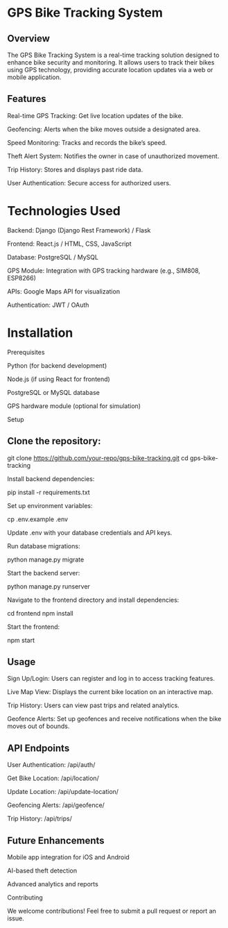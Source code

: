# GPS Bike Tracking System

## Overview

The GPS Bike Tracking System is a real-time tracking solution designed to enhance bike security and monitoring. It allows users to track their bikes using GPS technology, providing accurate location updates via a web or mobile application.

## Features

Real-time GPS Tracking: Get live location updates of the bike.

Geofencing: Alerts when the bike moves outside a designated area.

Speed Monitoring: Tracks and records the bike’s speed.

Theft Alert System: Notifies the owner in case of unauthorized movement.

Trip History: Stores and displays past ride data.

User Authentication: Secure access for authorized users.

# Technologies Used

Backend: Django (Django Rest Framework) / Flask

Frontend: React.js / HTML, CSS, JavaScript

Database: PostgreSQL / MySQL

GPS Module: Integration with GPS tracking hardware (e.g., SIM808, ESP8266)

APIs: Google Maps API for visualization

Authentication: JWT / OAuth

# Installation

Prerequisites

Python (for backend development)

Node.js (if using React for frontend)

PostgreSQL or MySQL database

GPS hardware module (optional for simulation)

Setup

## Clone the repository:

git clone https://github.com/your-repo/gps-bike-tracking.git
cd gps-bike-tracking

Install backend dependencies:

pip install -r requirements.txt

Set up environment variables:

cp .env.example .env

Update .env with your database credentials and API keys.

Run database migrations:

python manage.py migrate

Start the backend server:

python manage.py runserver

Navigate to the frontend directory and install dependencies:

cd frontend
npm install

Start the frontend:

npm start

## Usage

Sign Up/Login: Users can register and log in to access tracking features.

Live Map View: Displays the current bike location on an interactive map.

Trip History: Users can view past trips and related analytics.

Geofence Alerts: Set up geofences and receive notifications when the bike moves out of bounds.

## API Endpoints

User Authentication: /api/auth/

Get Bike Location: /api/location/

Update Location: /api/update-location/

Geofencing Alerts: /api/geofence/

Trip History: /api/trips/

## Future Enhancements

Mobile app integration for iOS and Android

AI-based theft detection

Advanced analytics and reports

Contributing

We welcome contributions! Feel free to submit a pull request or report an issue.
